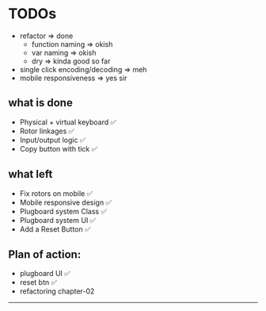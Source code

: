 # TODOs
- refactor => done
  - function naming => okish
  - var naming => okish
  - dry => kinda good so far
- single click encoding/decoding => meh
- mobile responsiveness => yes sir

## what is done
- Physical + virtual keyboard ✅
- Rotor linkages ✅
- Input/output logic ✅
- Copy button with tick ✅

## what left
- Fix rotors on mobile ✅
- Mobile responsive design ✅
- Plugboard system Class ✅
- Plugboard system UI ✅
- Add a Reset Button ✅

## Plan of action:
- plugboard UI ✅
- reset btn ✅
- refactoring chapter-02
---
<!-- ## backend dev begins -->